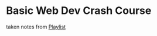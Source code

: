# Basic Web Dev Crash Course

taken notes from [Playlist](https://www.youtube.com/playlist?list=PLNCEiw6QlNUk5Qg05roGBhu_HHMMkhXTv)
